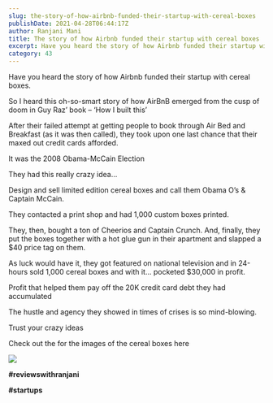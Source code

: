 ```yaml
---
slug: the-story-of-how-airbnb-funded-their-startup-with-cereal-boxes
publishDate: 2021-04-28T06:44:17Z
author: Ranjani Mani
title: The story of how Airbnb funded their startup with cereal boxes 
excerpt: Have you heard the story of how Airbnb funded their startup with cereal boxes. So I heard this oh-so-smart story of how AirBnB emerged from the cusp of doom in Guy Raz’ book – ‘How I built this’ After their failed attempt at getting people to book through Air Bed and Breakfast (as it  ... 
category: 43
---
```


Have you heard the story of how Airbnb funded their startup with cereal boxes.

So I heard this oh-so-smart story of how AirBnB emerged from the cusp of doom in Guy Raz’ book – ‘How I built this’

After their failed attempt at getting people to book through Air Bed and Breakfast (as it was then called), they took upon one last chance that their maxed out credit cards afforded.

It was the 2008 Obama-McCain Election

They had this really crazy idea…

Design and sell limited edition cereal boxes and call them Obama O’s & Captain McCain.

They contacted a print shop and had 1,000 custom boxes printed.

They, then, bought a ton of Cheerios and Captain Crunch. And, finally, they put the boxes together with a hot glue gun in their apartment and slapped a $40 price tag on them.

As luck would have it, they got featured on national television and in 24-hours sold 1,000 cereal boxes and with it… pocketed $30,000 in profit.

Profit that helped them pay off the 20K credit card debt they had accumulated

The hustle and agency they showed in times of crises is so mind-blowing.

Trust your crazy ideas

Check out the for the images of the cereal boxes here

![](https://i0.wp.com/ranjanimani.com/wp-content/uploads/2021/04/capn-mccain_featured-1.jpg?resize=300%2C247&ssl=1)

**#reviewswithranjani**

**#startups**